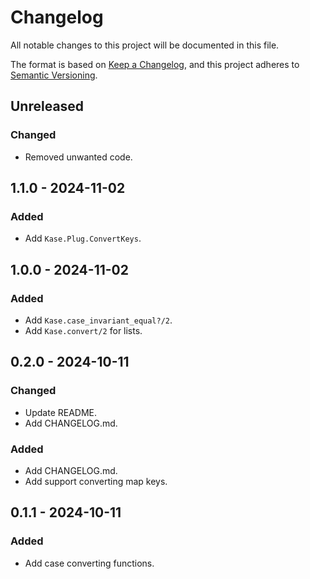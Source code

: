 # Changelog

All notable changes to this project will be documented in this file.

The format is based on [Keep a Changelog](https://keepachangelog.com/en/1.0.0/), and this project
adheres to [Semantic Versioning](https://semver.org/spec/v2.0.0.html).

## **Unreleased**

### Changed

- Removed unwanted code.

## **1.1.0** - 2024-11-02

### Added

- Add `Kase.Plug.ConvertKeys`.

## **1.0.0** - 2024-11-02

### Added

- Add `Kase.case_invariant_equal?/2`.
- Add `Kase.convert/2` for lists.

## 0.2.0 - 2024-10-11

### Changed

- Update README.
- Add CHANGELOG.md.

### Added

- Add CHANGELOG.md.
- Add support converting map keys.


## **0.1.1** - 2024-10-11

### Added

- Add case converting functions.
